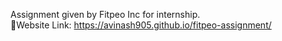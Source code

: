 Assignment given by Fitpeo Inc for internship.
<br/>
🚀Website Link: https://avinash905.github.io/fitpeo-assignment/
